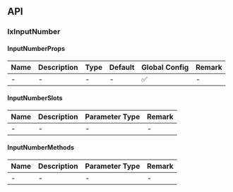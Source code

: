## API

### IxInputNumber

#### InputNumberProps

| Name | Description | Type | Default | Global Config | Remark |
| --- | --- | --- | --- | --- | --- |
| - | - | - | - | ✅ | - |

#### InputNumberSlots

| Name | Description | Parameter Type | Remark |
| --- | --- | --- | --- |
| - | - | - | - |

#### InputNumberMethods

| Name | Description | Parameter Type | Remark |
| --- | --- | --- | --- |
| - | - | - | - |

